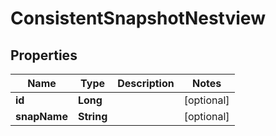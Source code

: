 # ConsistentSnapshotNestview

## Properties
Name | Type | Description | Notes
------------ | ------------- | ------------- | -------------
**id** | **Long** |  |  [optional]
**snapName** | **String** |  |  [optional]
